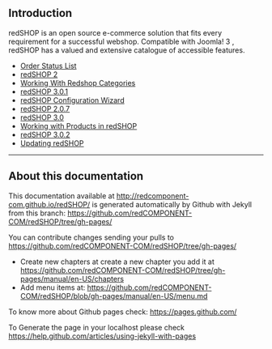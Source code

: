 ## Introduction
redSHOP is an open source e-commerce solution that fits every requirement for a successful webshop. Compatible with Joomla! 3 , redSHOP has a valued and extensive catalogue of accessible features.

- [Order Status List](chapters/orders/order-status-list.md)
- [redSHOP 2](chapters/changelog/redshop-2.md)
- [Working With Redshop Categories](chapters/categories/redshop-categories.md)
- [redSHOP 3.0.1](chapters/changelog/redshop-3.0.1.md)
- [redSHOP Configuration Wizard](chapters/getting-started-general/redshop-configuration-wizard.md)
- [redSHOP 2.0.7](chapters/changelog/redshop-2.0.7.md)
- [redSHOP 3.0](chapters/changelog/redshop-3.0.md)
- [Working with Products in redSHOP](chapters/product-management/products-redshop.md)
- [redSHOP 3.0.2](chapters/changelog/redshop-3.0.2.md)
- [Updating redSHOP](chapters/getting-started-general/updating-redshop.md)

<hr>

## About this documentation

This documentation available at http://redcomponent-com.github.io/redSHOP/ is generated automatically by Github with Jekyll from this branch: https://github.com/redCOMPONENT-COM/redSHOP/tree/gh-pages/

You can contribute changes sending your pulls to https://github.com/redCOMPONENT-COM/redSHOP/tree/gh-pages/

* Create new chapters at create a new chapter you add it at https://github.com/redCOMPONENT-COM/redSHOP/tree/gh-pages/manual/en-US/chapters
* Add menu items at: https://github.com/redCOMPONENT-COM/redSHOP/blob/gh-pages/manual/en-US/menu.md

To know more about Github pages check: https://pages.github.com/

To Generate the page in your localhost please check https://help.github.com/articles/using-jekyll-with-pages